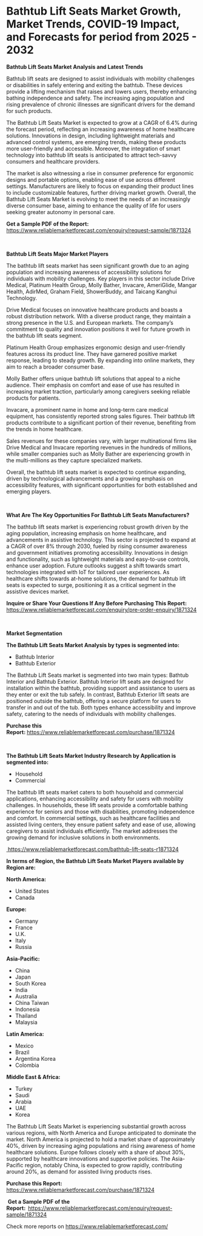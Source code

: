 <p><h1>Bathtub Lift Seats Market Growth, Market Trends, COVID-19 Impact, and Forecasts for period from 2025 - 2032</h1></p><p><strong>Bathtub Lift Seats Market Analysis and Latest Trends</strong></p>
<p><p>Bathtub lift seats are designed to assist individuals with mobility challenges or disabilities in safely entering and exiting the bathtub. These devices provide a lifting mechanism that raises and lowers users, thereby enhancing bathing independence and safety. The increasing aging population and rising prevalence of chronic illnesses are significant drivers for the demand for such products.</p><p>The Bathtub Lift Seats Market is expected to grow at a CAGR of 6.4% during the forecast period, reflecting an increasing awareness of home healthcare solutions. Innovations in design, including lightweight materials and advanced control systems, are emerging trends, making these products more user-friendly and accessible. Moreover, the integration of smart technology into bathtub lift seats is anticipated to attract tech-savvy consumers and healthcare providers.</p><p>The market is also witnessing a rise in consumer preference for ergonomic designs and portable options, enabling ease of use across different settings. Manufacturers are likely to focus on expanding their product lines to include customizable features, further driving market growth. Overall, the Bathtub Lift Seats Market is evolving to meet the needs of an increasingly diverse consumer base, aiming to enhance the quality of life for users seeking greater autonomy in personal care.</p></p>
<p><strong>Get a Sample PDF of the Report:&nbsp;</strong> <a href="https://www.reliablemarketforecast.com/enquiry/request-sample/1871324?utm_campaign=2274&utm_medium=2&utm_source=Github&utm_content=ia&utm_term=07022025&utm_id=bathtub-lift-seats">https://www.reliablemarketforecast.com/enquiry/request-sample/1871324</a></p>
<p>&nbsp;</p>
<p><strong>Bathtub Lift Seats Major Market Players</strong></p>
<p><p>The bathtub lift seats market has seen significant growth due to an aging population and increasing awareness of accessibility solutions for individuals with mobility challenges. Key players in this sector include Drive Medical, Platinum Health Group, Molly Bather, Invacare, AmeriGlide, Mangar Health, AdirMed, Graham Field, ShowerBuddy, and Taicang Kanghui Technology.</p><p>Drive Medical focuses on innovative healthcare products and boasts a robust distribution network. With a diverse product range, they maintain a strong presence in the U.S. and European markets. The company’s commitment to quality and innovation positions it well for future growth in the bathtub lift seats segment.</p><p>Platinum Health Group emphasizes ergonomic design and user-friendly features across its product line. They have garnered positive market response, leading to steady growth. By expanding into online markets, they aim to reach a broader consumer base.</p><p>Molly Bather offers unique bathtub lift solutions that appeal to a niche audience. Their emphasis on comfort and ease of use has resulted in increasing market traction, particularly among caregivers seeking reliable products for patients.</p><p>Invacare, a prominent name in home and long-term care medical equipment, has consistently reported strong sales figures. Their bathtub lift products contribute to a significant portion of their revenue, benefiting from the trends in home healthcare.</p><p>Sales revenues for these companies vary, with larger multinational firms like Drive Medical and Invacare reporting revenues in the hundreds of millions, while smaller companies such as Molly Bather are experiencing growth in the multi-millions as they capture specialized markets.</p><p>Overall, the bathtub lift seats market is expected to continue expanding, driven by technological advancements and a growing emphasis on accessibility features, with significant opportunities for both established and emerging players.</p></p>
<p>&nbsp;</p>
<p><strong>What Are The Key Opportunities For Bathtub Lift Seats Manufacturers?</strong></p>
<p><p>The bathtub lift seats market is experiencing robust growth driven by the aging population, increasing emphasis on home healthcare, and advancements in assistive technology. This sector is projected to expand at a CAGR of over 8% through 2030, fueled by rising consumer awareness and government initiatives promoting accessibility. Innovations in design and functionality, such as lightweight materials and easy-to-use controls, enhance user adoption. Future outlooks suggest a shift towards smart technologies integrated with IoT for tailored user experiences. As healthcare shifts towards at-home solutions, the demand for bathtub lift seats is expected to surge, positioning it as a critical segment in the assistive devices market.</p></p>
<p><strong>Inquire or Share Your Questions If Any Before Purchasing This Report:</strong> <a href="https://www.reliablemarketforecast.com/enquiry/pre-order-enquiry/1871324?utm_campaign=2274&utm_medium=2&utm_source=Github&utm_content=ia&utm_term=07022025&utm_id=bathtub-lift-seats">https://www.reliablemarketforecast.com/enquiry/pre-order-enquiry/1871324</a></p>
<p>&nbsp;</p>
<p><strong>Market Segmentation</strong></p>
<p><strong>The Bathtub Lift Seats Market Analysis by types is segmented into:</strong></p>
<p><ul><li>Bathtub Interior</li><li>Bathtub Exterior</li></ul></p>
<p><p>The Bathtub Lift Seats market is segmented into two main types: Bathtub Interior and Bathtub Exterior. Bathtub Interior lift seats are designed for installation within the bathtub, providing support and assistance to users as they enter or exit the tub safely. In contrast, Bathtub Exterior lift seats are positioned outside the bathtub, offering a secure platform for users to transfer in and out of the tub. Both types enhance accessibility and improve safety, catering to the needs of individuals with mobility challenges.</p></p>
<p><strong>Purchase this Report:&nbsp;</strong><a href="https://www.reliablemarketforecast.com/purchase/1871324?utm_campaign=2274&utm_medium=2&utm_source=Github&utm_content=ia&utm_term=07022025&utm_id=bathtub-lift-seats">https://www.reliablemarketforecast.com/purchase/1871324</a></p>
<p>&nbsp;</p>
<p><strong>The Bathtub Lift Seats Market Industry Research by Application is segmented into:</strong></p>
<p><ul><li>Household</li><li>Commercial</li></ul></p>
<p><p>The bathtub lift seats market caters to both household and commercial applications, enhancing accessibility and safety for users with mobility challenges. In households, these lift seats provide a comfortable bathing experience for seniors and those with disabilities, promoting independence and comfort. In commercial settings, such as healthcare facilities and assisted living centers, they ensure patient safety and ease of use, allowing caregivers to assist individuals efficiently. The market addresses the growing demand for inclusive solutions in both environments.</p></p>
<p><a href="https://www.reliablemarketforecast.com/bathtub-lift-seats-r1871324?utm_campaign=2274&utm_medium=2&utm_source=Github&utm_content=ia&utm_term=07022025&utm_id=bathtub-lift-seats">&nbsp;https://www.reliablemarketforecast.com/bathtub-lift-seats-r1871324</a></p>
<p><strong>In terms of Region, the Bathtub Lift Seats Market Players available by Region are:</strong></p>
<p>
    <p> <strong> North America: </strong>
        <ul>
            <li>United States</li>
            <li>Canada</li>
        </ul>
        </p> 
    <p> <strong> Europe: </strong>
        <ul>
            <li>Germany</li>
            <li>France</li>
            <li>U.K.</li>
            <li>Italy</li>
            <li>Russia</li>
        </ul>
        </p> 
    <p> <strong> Asia-Pacific: </strong>
        <ul>
            <li>China</li>
            <li>Japan</li>
            <li>South Korea</li>
            <li>India</li>
            <li>Australia</li>
            <li>China Taiwan</li>
            <li>Indonesia</li>
            <li>Thailand</li>
            <li>Malaysia</li>
        </ul>
        </p> 
    <p> <strong> Latin America: </strong>
        <ul>
            <li>Mexico</li>
            <li>Brazil</li>
            <li>Argentina Korea</li>
            <li>Colombia</li>
        </ul>
        </p> 
    <p> <strong> Middle East & Africa: </strong>
        <ul>
            <li>Turkey</li>
            <li>Saudi</li>
            <li>Arabia</li>
            <li>UAE</li>
            <li>Korea</li>
        </ul>
    </p>
    </p>
<p><p>The Bathtub Lift Seats Market is experiencing substantial growth across various regions, with North America and Europe anticipated to dominate the market. North America is projected to hold a market share of approximately 40%, driven by increasing aging populations and rising awareness of home healthcare solutions. Europe follows closely with a share of about 30%, supported by healthcare innovations and supportive policies. The Asia-Pacific region, notably China, is expected to grow rapidly, contributing around 20%, as demand for assisted living products rises.</p></p>
<p><strong>Purchase this Report: </strong><a href="https://www.reliablemarketforecast.com/purchase/1871324?utm_campaign=2274&utm_medium=2&utm_source=Github&utm_content=ia&utm_term=07022025&utm_id=bathtub-lift-seats">https://www.reliablemarketforecast.com/purchase/1871324</a></p>
<p>&nbsp;<strong>Get a Sample PDF of the Report:&nbsp;&nbsp;</strong><a href="https://www.reliablemarketforecast.com/enquiry/request-sample/1871324?utm_campaign=2274&utm_medium=2&utm_source=Github&utm_content=ia&utm_term=07022025&utm_id=bathtub-lift-seats">https://www.reliablemarketforecast.com/enquiry/request-sample/1871324</a></p>
<p><strong></strong></p>
<p>Check more reports on <a href="https://www.reliablemarketforecast.com/?utm_campaign=2274&utm_medium=2&utm_source=Github&utm_content=ia&utm_term=07022025&utm_id=bathtub-lift-seats">https://www.reliablemarketforecast.com/</a></p>